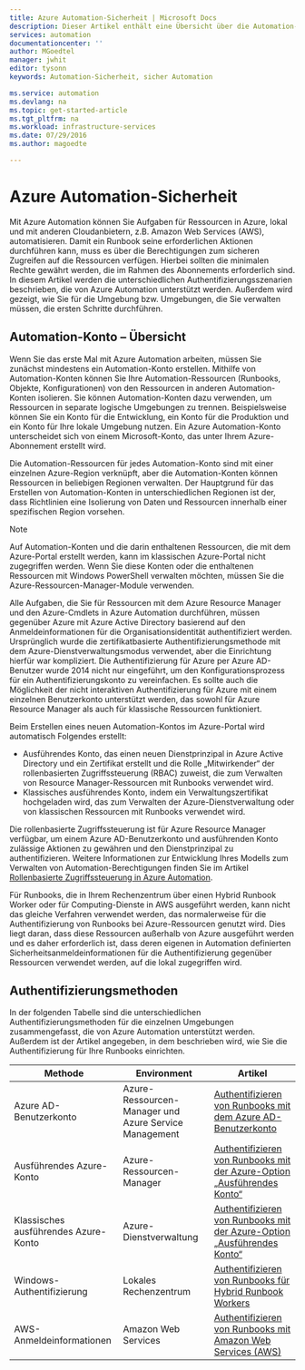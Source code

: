 ```yaml
---
title: Azure Automation-Sicherheit | Microsoft Docs
description: Dieser Artikel enthält eine Übersicht über die Automation-Sicherheit und die unterschiedlichen Authentifizierungsmethoden, die für Automation-Konten in Azure Automation verfügbar sind.
services: automation
documentationcenter: ''
author: MGoedtel
manager: jwhit
editor: tysonn
keywords: Automation-Sicherheit, sicher Automation

ms.service: automation
ms.devlang: na
ms.topic: get-started-article
ms.tgt_pltfrm: na
ms.workload: infrastructure-services
ms.date: 07/29/2016
ms.author: magoedte

---
```

# Azure Automation-Sicherheit
Mit Azure Automation können Sie Aufgaben für Ressourcen in Azure, lokal und mit anderen Cloudanbietern, z.B. Amazon Web Services (AWS), automatisieren. Damit ein Runbook seine erforderlichen Aktionen durchführen kann, muss es über die Berechtigungen zum sicheren Zugreifen auf die Ressourcen verfügen. Hierbei sollten die minimalen Rechte gewährt werden, die im Rahmen des Abonnements erforderlich sind. In diesem Artikel werden die unterschiedlichen Authentifizierungsszenarien beschrieben, die von Azure Automation unterstützt werden. Außerdem wird gezeigt, wie Sie für die Umgebung bzw. Umgebungen, die Sie verwalten müssen, die ersten Schritte durchführen.

## Automation-Konto – Übersicht
Wenn Sie das erste Mal mit Azure Automation arbeiten, müssen Sie zunächst mindestens ein Automation-Konto erstellen. Mithilfe von Automation-Konten können Sie Ihre Automation-Ressourcen (Runbooks, Objekte, Konfigurationen) von den Ressourcen in anderen Automation-Konten isolieren. Sie können Automation-Konten dazu verwenden, um Ressourcen in separate logische Umgebungen zu trennen. Beispielsweise können Sie ein Konto für die Entwicklung, ein Konto für die Produktion und ein Konto für Ihre lokale Umgebung nutzen. Ein Azure Automation-Konto unterscheidet sich von einem Microsoft-Konto, das unter Ihrem Azure-Abonnement erstellt wird.

Die Automation-Ressourcen für jedes Automation-Konto sind mit einer einzelnen Azure-Region verknüpft, aber die Automation-Konten können Ressourcen in beliebigen Regionen verwalten. Der Hauptgrund für das Erstellen von Automation-Konten in unterschiedlichen Regionen ist der, dass Richtlinien eine Isolierung von Daten und Ressourcen innerhalb einer spezifischen Region vorsehen.

> [!NOTE]
> Auf Automation-Konten und die darin enthaltenen Ressourcen, die mit dem Azure-Portal erstellt werden, kann im klassischen Azure-Portal nicht zugegriffen werden. Wenn Sie diese Konten oder die enthaltenen Ressourcen mit Windows PowerShell verwalten möchten, müssen Sie die Azure-Ressourcen-Manager-Module verwenden.
> 
> 

Alle Aufgaben, die Sie für Ressourcen mit dem Azure Resource Manager und den Azure-Cmdlets in Azure Automation durchführen, müssen gegenüber Azure mit Azure Active Directory basierend auf den Anmeldeinformationen für die Organisationsidentität authentifiziert werden. Ursprünglich wurde die zertifikatbasierte Authentifizierungsmethode mit dem Azure-Dienstverwaltungsmodus verwendet, aber die Einrichtung hierfür war kompliziert. Die Authentifizierung für Azure per Azure AD-Benutzer wurde 2014 nicht nur eingeführt, um den Konfigurationsprozess für ein Authentifizierungskonto zu vereinfachen. Es sollte auch die Möglichkeit der nicht interaktiven Authentifizierung für Azure mit einem einzelnen Benutzerkonto unterstützt werden, das sowohl für Azure Resource Manager als auch für klassische Ressourcen funktioniert.

Beim Erstellen eines neuen Automation-Kontos im Azure-Portal wird automatisch Folgendes erstellt:

* Ausführendes Konto, das einen neuen Dienstprinzipal in Azure Active Directory und ein Zertifikat erstellt und die Rolle „Mitwirkender“ der rollenbasierten Zugriffssteuerung (RBAC) zuweist, die zum Verwalten von Resource Manager-Ressourcen mit Runbooks verwendet wird.
* Klassisches ausführendes Konto, indem ein Verwaltungszertifikat hochgeladen wird, das zum Verwalten der Azure-Dienstverwaltung oder von klassischen Ressourcen mit Runbooks verwendet wird.

Die rollenbasierte Zugriffssteuerung ist für Azure Resource Manager verfügbar, um einem Azure AD-Benutzerkonto und ausführenden Konto zulässige Aktionen zu gewähren und den Dienstprinzipal zu authentifizieren. Weitere Informationen zur Entwicklung Ihres Modells zum Verwalten von Automation-Berechtigungen finden Sie im Artikel [Rollenbasierte Zugriffssteuerung in Azure Automation](automation-role-based-access-control.md).

Für Runbooks, die in Ihrem Rechenzentrum über einen Hybrid Runbook Worker oder für Computing-Dienste in AWS ausgeführt werden, kann nicht das gleiche Verfahren verwendet werden, das normalerweise für die Authentifizierung von Runbooks bei Azure-Ressourcen genutzt wird. Dies liegt daran, dass diese Ressourcen außerhalb von Azure ausgeführt werden und es daher erforderlich ist, dass deren eigenen in Automation definierten Sicherheitsanmeldeinformationen für die Authentifizierung gegenüber Ressourcen verwendet werden, auf die lokal zugegriffen wird.

## Authentifizierungsmethoden
In der folgenden Tabelle sind die unterschiedlichen Authentifizierungsmethoden für die einzelnen Umgebungen zusammengefasst, die von Azure Automation unterstützt werden. Außerdem ist der Artikel angegeben, in dem beschrieben wird, wie Sie die Authentifizierung für Ihre Runbooks einrichten.

| Methode | Environment | Artikel |
| --- | --- | --- |
| Azure AD-Benutzerkonto |Azure-Ressourcen-Manager und Azure Service Management |[Authentifizieren von Runbooks mit dem Azure AD-Benutzerkonto](automation-sec-configure-aduser-account.md) |
| Ausführendes Azure-Konto |Azure-Ressourcen-Manager |[Authentifizieren von Runbooks mit der Azure-Option „Ausführendes Konto“](automation-sec-configure-azure-runas-account.md) |
| Klassisches ausführendes Azure-Konto |Azure-Dienstverwaltung |[Authentifizieren von Runbooks mit der Azure-Option „Ausführendes Konto“](automation-sec-configure-azure-runas-account.md) |
| Windows-Authentifizierung |Lokales Rechenzentrum |[Authentifizieren von Runbooks für Hybrid Runbook Workers](automation-hybrid-runbook-worker.md) |
| AWS-Anmeldeinformationen |Amazon Web Services |[Authentifizieren von Runbooks mit Amazon Web Services (AWS)](automation-sec-configure-aws-account.md) |

<!---HONumber=AcomDC_0803_2016-->